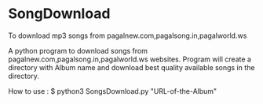 # SongDownload
To download mp3 songs from pagalnew.com,pagalsong.in,pagalworld.ws

A python program to download songs from pagalnew.com,pagalsong.in,pagalworld.ws websites.
Program will create a directory with Album name and download best quality available songs in the directory.

How to use :
$ python3 SongsDownload.py "URL-of-the-Album"
